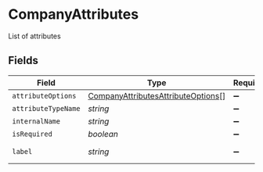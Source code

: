 # CompanyAttributes

List of attributes


## Fields

| Field                                                                                           | Type                                                                                            | Required                                                                                        | Description                                                                                     | Example                                                                                         |
| ----------------------------------------------------------------------------------------------- | ----------------------------------------------------------------------------------------------- | ----------------------------------------------------------------------------------------------- | ----------------------------------------------------------------------------------------------- | ----------------------------------------------------------------------------------------------- |
| `attributeOptions`                                                                              | [CompanyAttributesAttributeOptions](../../models/shared/companyattributesattributeoptions.md)[] | :heavy_minus_sign:                                                                              | N/A                                                                                             |                                                                                                 |
| `attributeTypeName`                                                                             | *string*                                                                                        | :heavy_minus_sign:                                                                              | N/A                                                                                             | text                                                                                            |
| `internalName`                                                                                  | *string*                                                                                        | :heavy_minus_sign:                                                                              | N/A                                                                                             | name                                                                                            |
| `isRequired`                                                                                    | *boolean*                                                                                       | :heavy_minus_sign:                                                                              | N/A                                                                                             | true                                                                                            |
| `label`                                                                                         | *string*                                                                                        | :heavy_minus_sign:                                                                              | N/A                                                                                             | Company Name                                                                                    |